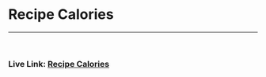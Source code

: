 <h1>
    Recipe Calories
</h1>
<hr><br>
<h3> Live Link:
    <a href="https://recipe-calorie-count.netlify.app/">
        Recipe Calories
    </a>
</h3><br>
